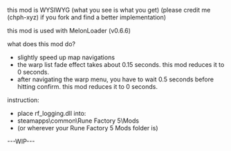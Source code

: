 this mod is WYSIWYG (what you see is what you get)
(please credit me (chph-xyz) if you fork and find a better implementation)

this mod is used with MelonLoader (v0.6.6)

what does this mod do?
- slightly speed up map navigations
- the warp list fade effect takes about 0.15 seconds. this mod reduces it to 0 seconds.
- after navigating the warp menu, you have to wait 0.5 seconds before hitting confirm. this mod reduces it to 0 seconds.

instruction:
- place rf_logging.dll into:
- steamapps\common\Rune Factory 5\Mods
- (or wherever your Rune Factory 5 Mods folder is)

---WIP---
